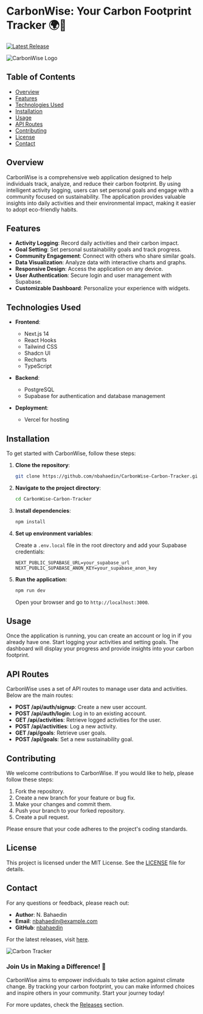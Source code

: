# CarbonWise: Your Carbon Footprint Tracker 🌍💚

[![Latest Release](https://img.shields.io/github/v/release/nbahaedin/CarbonWise-Carbon-Tracker?style=flat-square)](https://github.com/nbahaedin/CarbonWise-Carbon-Tracker/releases)

![CarbonWise Logo](https://example.com/logo.png)

## Table of Contents

- [Overview](#overview)
- [Features](#features)
- [Technologies Used](#technologies-used)
- [Installation](#installation)
- [Usage](#usage)
- [API Routes](#api-routes)
- [Contributing](#contributing)
- [License](#license)
- [Contact](#contact)

## Overview

CarbonWise is a comprehensive web application designed to help individuals track, analyze, and reduce their carbon footprint. By using intelligent activity logging, users can set personal goals and engage with a community focused on sustainability. The application provides valuable insights into daily activities and their environmental impact, making it easier to adopt eco-friendly habits.

## Features

- **Activity Logging**: Record daily activities and their carbon impact.
- **Goal Setting**: Set personal sustainability goals and track progress.
- **Community Engagement**: Connect with others who share similar goals.
- **Data Visualization**: Analyze data with interactive charts and graphs.
- **Responsive Design**: Access the application on any device.
- **User Authentication**: Secure login and user management with Supabase.
- **Customizable Dashboard**: Personalize your experience with widgets.

## Technologies Used

- **Frontend**: 
  - Next.js 14
  - React Hooks
  - Tailwind CSS
  - Shadcn UI
  - Recharts
  - TypeScript

- **Backend**: 
  - PostgreSQL
  - Supabase for authentication and database management

- **Deployment**: 
  - Vercel for hosting

## Installation

To get started with CarbonWise, follow these steps:

1. **Clone the repository**:

   ```bash
   git clone https://github.com/nbahaedin/CarbonWise-Carbon-Tracker.git
   ```

2. **Navigate to the project directory**:

   ```bash
   cd CarbonWise-Carbon-Tracker
   ```

3. **Install dependencies**:

   ```bash
   npm install
   ```

4. **Set up environment variables**:

   Create a `.env.local` file in the root directory and add your Supabase credentials:

   ```
   NEXT_PUBLIC_SUPABASE_URL=your_supabase_url
   NEXT_PUBLIC_SUPABASE_ANON_KEY=your_supabase_anon_key
   ```

5. **Run the application**:

   ```bash
   npm run dev
   ```

   Open your browser and go to `http://localhost:3000`.

## Usage

Once the application is running, you can create an account or log in if you already have one. Start logging your activities and setting goals. The dashboard will display your progress and provide insights into your carbon footprint.

## API Routes

CarbonWise uses a set of API routes to manage user data and activities. Below are the main routes:

- **POST /api/auth/signup**: Create a new user account.
- **POST /api/auth/login**: Log in to an existing account.
- **GET /api/activities**: Retrieve logged activities for the user.
- **POST /api/activities**: Log a new activity.
- **GET /api/goals**: Retrieve user goals.
- **POST /api/goals**: Set a new sustainability goal.

## Contributing

We welcome contributions to CarbonWise. If you would like to help, please follow these steps:

1. Fork the repository.
2. Create a new branch for your feature or bug fix.
3. Make your changes and commit them.
4. Push your branch to your forked repository.
5. Create a pull request.

Please ensure that your code adheres to the project's coding standards.

## License

This project is licensed under the MIT License. See the [LICENSE](LICENSE) file for details.

## Contact

For any questions or feedback, please reach out:

- **Author**: N. Bahaedin
- **Email**: nbahaedin@example.com
- **GitHub**: [nbahaedin](https://github.com/nbahaedin)

For the latest releases, visit [here](https://github.com/nbahaedin/CarbonWise-Carbon-Tracker/releases).

![Carbon Tracker](https://example.com/carbon-tracker.png)

### Join Us in Making a Difference! 🌱

CarbonWise aims to empower individuals to take action against climate change. By tracking your carbon footprint, you can make informed choices and inspire others in your community. Start your journey today!

For more updates, check the [Releases](https://github.com/nbahaedin/CarbonWise-Carbon-Tracker/releases) section.